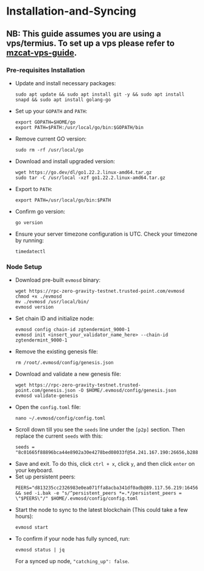 # Installation-and-Syncing
## NB: This guide assumes you are using a vps/termius. To set up a vps please refer to [mzcat-vps-guide](https://medium.com/@mztacat/setting-up-a-vps-d030b2a28bab).

### Pre-requisites Installation
- Update and install necessary packages:
  ```
  sudo apt update && sudo apt install git -y && sudo apt install snapd && sudo apt install golang-go
  ```
- Set up your `GOPATH` and `PATH`:
  ```
  export GOPATH=$HOME/go
  export PATH=$PATH:/usr/local/go/bin:$GOPATH/bin
  ```
- Remove current GO version:
  ```
  sudo rm -rf /usr/local/go
  ```
- Download and install upgraded version:
  ```
  wget https://go.dev/dl/go1.22.2.linux-amd64.tar.gz
  sudo tar -C /usr/local -xzf go1.22.2.linux-amd64.tar.gz
  ```
- Export to `PATH`:
  ```
  export PATH=/usr/local/go/bin:$PATH
  ```
- Confirm go version:
  ```
  go version
  ```
- Ensure your server timezone configuration is UTC. Check your timezone by running:
  ```
  timedatectl
  ```


### Node Setup
- Download pre-built `evmosd` binary:
  ```
  wget https://rpc-zero-gravity-testnet.trusted-point.com/evmosd
  chmod +x ./evmosd
  mv ./evmosd /usr/local/bin/
  evmosd version
  ```
- Set chain ID and initialize node:
  ```
  evmosd config chain-id zgtendermint_9000-1
  evmosd init <insert_your_validator_name_here> --chain-id zgtendermint_9000-1
  ```
- Remove the existing genesis file:
  ```
  rm /root/.evmosd/config/genesis.json
  ```
- Download and validate a new genesis file:
  ```
  wget https://rpc-zero-gravity-testnet.trusted-point.com/genesis.json -O $HOME/.evmosd/config/genesis.json
  evmosd validate-genesis
  ```
- Open the `config.toml` file:
  ```
  nano ~/.evmosd/config/config.toml
  ```
- Scroll down till you see the `seeds` line under the `[p2p]` section. Then replace the current `seeds` with this:
  ```
  seeds = "8c01665f88896bca44e8902a30e4278bed08033f@54.241.167.190:26656,b288e8b37f4b0dbd9a03e8ce926cd9c801aacf27@54.176.175.48:26656,8e20e8e88d504e67c7a3a58c2ea31d965aa2a890@54.193.250.204:26656,e50ac888b35175bfd4f999697bdeb5b7b52bfc06@54.215.187.94:26656"
  ```
- Save and exit. To do this, click `ctrl + x`, click `y`, and then click `enter` on your keyboard.
- Set up persistent peers:
  ```
  PEERS="d813235cc2326983e0ea071ffa8acba341df0adb@89.117.56.219:16456,ac1d78038dfa515ec5e44db02831ceb2d1d1d57e@75.119.136.242:26656,da448d3b9fc80a5a4be747dd3d82f9be3812c544@144.126.213.37:16456,e47e39992ba47d7544797ec16eedcd24503a2629@144.91.84.170:26656,5a4d38ac71bf0546333c28ab2be75f069d72508f@84.247.177.86:26656,bf7bdcaf6cc807e53d3a63e64018ea3f57530bd5@213.199.40.126:26656,8ff0124d5f1881b708f459cc464f894b5bcc99be@38.242.212.146:26656,13b748e30700d662dd7516064d08f31a3a7c8e18@62.169.16.169:26656,f4231a379eb5b306210ee8dcde1cf9c1c5eeb965@37.60.228.142:26656,4091fc5a27a91c717b8ce84a3e76f81b96474df1@207.180.252.190:26656,ea224a77f8aa0805561da4047b0a8b2d89ecce2a@213.199.61.159:26656,6b644af890863f830d3e6b37a3e82d7b8847f342@173.212.221.121:16456,84ee5874d03a659dd18b886ea82c1c17b973db50@65.108.209.212:26656,1b06fd4dd3fcd7e530b60a2b6a7f228130906322@141.94.99.181:33656,64e84008878bb053f33b7b76c8684bb12ba53ec8@109.123.246.140:26656" && sed -i.bak -e "s/^persistent_peers *=.*/persistent_peers = \"$PEERS\"/" $HOME/.evmosd/config/config.toml
  ```
- Start the node to sync to the latest blockchain (This could take a few hours):
  ```
  evmosd start
  ```
- To confirm if your node has fully synced, run:
  ```
  evmosd status | jq
  ```
  For a synced up node, `"catching_up": false`.

